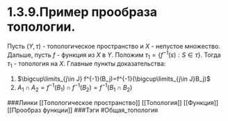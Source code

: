 # 1.3.9.Пример прообраза топологии.
 Пусть $(Y,\tau)$ - топологическое пространство и $X$ - непустое множество. Дальше, пусть $f$ - функция из $X$ в $Y$. Положим $\tau_1=\{f^{-1}(s):S\in\tau\}$. Тогда $\tau_1$ - топология на $X$.
 Главные пункты доказательства: 
 1. $\bigcup\limits_{j\in J} f^{-1}(B_j)=f^{-1}(\bigcup\limits_{j\in J}B_j)$
 2. $A_{1}\cap A_{2}=f^{-1}(B_1)\cap f^{-1}(B_2)=f^{-1}(B_{1}\cap B_2)$


###Линки [[Топологическое пространство]] [[Топология]] [[Функция]] [[Прообраз функции]]
###Тэги 
 #Общая_топология